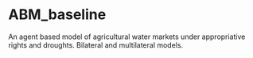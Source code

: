 # ABM_baseline
An agent based model of agricultural water markets under appropriative rights and droughts. Bilateral and multilateral models. 
